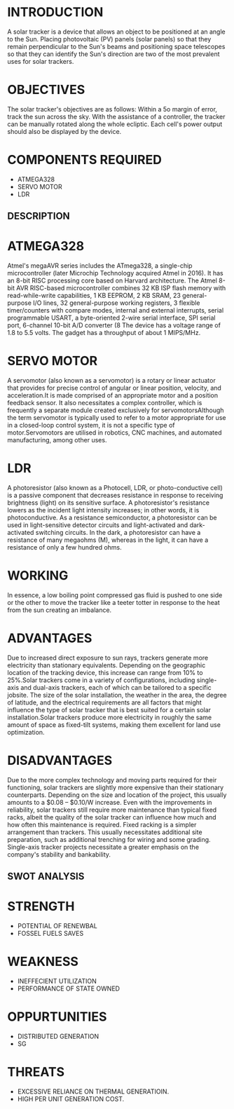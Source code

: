 # INTRODUCTION
 A solar tracker is a device that allows an object to be positioned at an angle to the Sun. Placing photovoltaic (PV) panels (solar panels) so that they remain perpendicular to the Sun's beams and positioning space telescopes so that they can identify the Sun's direction are two of the most prevalent uses for solar trackers.

# OBJECTIVES
 The solar tracker's objectives are as follows: Within a 5o margin of error, track the sun across the sky. With the assistance of a controller, the tracker can be manually rotated along the whole ecliptic. Each cell's power output should also be displayed by the device.
 
# COMPONENTS REQUIRED
 * ATMEGA328
 * SERVO MOTOR
 * LDR

## DESCRIPTION
# ATMEGA328
 Atmel's megaAVR series includes the ATmega328, a single-chip microcontroller (later Microchip Technology acquired Atmel in 2016). It has an 8-bit RISC processing core based on Harvard architecture. The Atmel 8-bit AVR RISC-based microcontroller combines 32 KB ISP flash memory with read-while-write capabilities, 1 KB EEPROM, 2 KB SRAM, 23 general-purpose I/O lines, 32 general-purpose working registers, 3 flexible timer/counters with compare modes, internal and external interrupts, serial programmable USART, a byte-oriented 2-wire serial interface, SPI serial port, 6-channel 10-bit A/D converter (8 The device has a voltage range of 1.8 to 5.5 volts. The gadget has a throughput of about 1 MIPS/MHz.
 
 # SERVO MOTOR
  A servomotor (also known as a servomotor) is a rotary or linear actuator that provides for precise control of angular or linear position, velocity, and acceleration.It is made comprised of an appropriate motor and a position feedback sensor. It also necessitates a complex controller, which is frequently a separate module created exclusively for servomotorsAlthough the term servomotor is typically used to refer to a motor appropriate for use in a closed-loop control system, it is not a specific type of motor.Servomotors are utilised in robotics, CNC machines, and automated manufacturing, among other uses.
  
 # LDR
  A photoresistor (also known as a Photocell, LDR, or photo-conductive cell) is a passive component that decreases resistance in response to receiving brightness (light) on its sensitive surface. A photoresistor's resistance lowers as the incident light intensity increases; in other words, it is photoconductive. As a resistance semiconductor, a photoresistor can be used in light-sensitive detector circuits and light-activated and dark-activated switching circuits. In the dark, a photoresistor can have a resistance of many megaohms (M), whereas in the light, it can have a resistance of only a few hundred ohms.

# WORKING
 In essence, a low boiling point compressed gas fluid is pushed to one side or the other to move the tracker like a teeter totter in response to the heat from the sun creating an imbalance.
 
# ADVANTAGES
  Due to increased direct exposure to sun rays, trackers generate more electricity than stationary equivalents. Depending on the geographic location of the tracking device, this increase can range from 10% to 25%.Solar trackers come in a variety of configurations, including single-axis and dual-axis trackers, each of which can be tailored to a specific jobsite. The size of the solar installation, the weather in the area, the degree of latitude, and the electrical requirements are all factors that might influence the type of solar tracker that is best suited for a certain solar installation.Solar trackers produce more electricity in roughly the same amount of space as fixed-tilt systems, making them excellent for land use optimization.
  
# DISADVANTAGES
  Due to the more complex technology and moving parts required for their functioning, solar trackers are slightly more expensive than their stationary counterparts. Depending on the size and location of the project, this usually amounts to a $0.08 – $0.10/W increase.
Even with the improvements in reliability, solar trackers still require more maintenance than typical fixed racks, albeit the quality of the solar tracker can influence how much and how often this maintenance is required.
Fixed racking is a simpler arrangement than trackers. This usually necessitates additional site preparation, such as additional trenching for wiring and some grading.
Single-axis tracker projects necessitate a greater emphasis on the company's stability and bankability.

## SWOT ANALYSIS
# STRENGTH
* POTENTIAL OF RENEWBAL 
* FOSSEL FUELS SAVES

# WEAKNESS
* INEFFECIENT UTILIZATION
* PERFORMANCE OF STATE OWNED 

# OPPURTUNITIES
* DISTRIBUTED GENERATION
* SG

# THREATS
* EXCESSIVE RELIANCE ON THERMAL GENERATIOIN.
* HIGH PER UNIT GENERATION COST.
  

 
 

